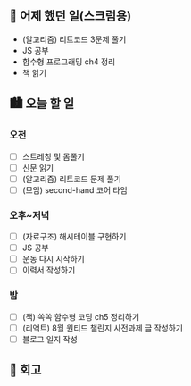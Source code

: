 ## 🌃 어제 했던 일(스크럼용)

- (알고리즘) 리트코드 3문제 풀기
- JS 공부
- 함수형 프로그래밍 ch4 정리
- 책 읽기

## 🏙️ 오늘 할 일

### 오전

- [ ] 스트레칭 및 몸풀기
- [ ] 신문 읽기
- [ ] (알고리즘) 리트코드 문제 풀기
- [ ] (모임) second-hand 코어 타임

### 오후~저녁

- [ ] (자료구조) 해시테이블 구현하기
- [ ] JS 공부
- [ ] 운동 다시 시작하기
- [ ] 이력서 작성하기

### 밤

- [ ] (책) 쏙쏙 함수형 코딩 ch5 정리하기
- [ ] (리액트) 8월 원티드 챌린지 사전과제 글 작성하기
- [ ] 블로그 일지 작성

## 🌆 회고
